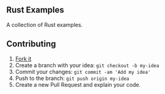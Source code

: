 ## Rust Examples

A collection of Rust examples.

## Contributing

1. [Fork it](https://github.com/fmauricios/rust-examples)
2. Create a branch with your idea: ```git checkout -b my-idea```
3. Commit your changes: ```git commit -am 'Add my idea'```
4. Push to the branch: ```git push origin my-idea```
5. Create a new Pull Request and explain your code.
